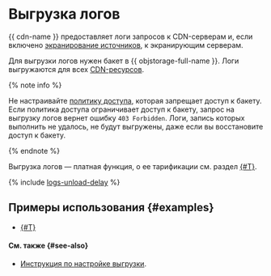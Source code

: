 # Выгрузка логов

{{ cdn-name }} предоставляет логи запросов к CDN-серверам и, если включено [экранирование источников](origins-shielding.md), к экранирующим серверам.

Для выгрузки логов нужен бакет в {{ objstorage-full-name }}. Логи выгружаются для всех [CDN-ресурсов](resource.md).

{% note info %}

Не настраивайте [политику доступа](../../storage/concepts/policy.md), которая запрещает доступ к бакету. Если политика доступа ограничивает доступ к бакету, запрос на выгрузку логов вернет ошибку `403 Forbidden`. Логи, запись которых выполнить не удалось, не будут выгружены, даже если вы восстановите доступ к бакету.

{% endnote %}

Выгрузка логов — платная функция, о ее тарификации см. раздел [{#T}](../pricing.md).

{% include [logs-unload-delay](../../_includes/cdn/logs-unload-delay.md) %}


## Примеры использования {#examples}

* [{#T}](../tutorials/prefetch.md)


#### См. также {#see-also}

* [Инструкция по настройке выгрузки](../operations/resources/configure-logs.md).
